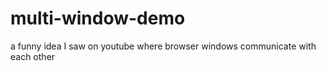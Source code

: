 # multi-window-demo
a funny idea I saw on youtube where browser windows communicate with each other
